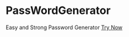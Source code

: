 # PassWordGenerator

Easy and Strong Password Generator [Try Now](https://souravkgit.github.io/PassWordGenerator)
